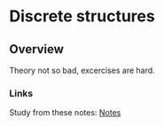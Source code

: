 
# Discrete structures

## Overview

Theory not so bad, excercises are hard.

### Links
Study from these notes: [Notes](https://store.fmi.uni-sofia.bg/fmi/logic/msoskova/LectureNotesDMA.pdf)
